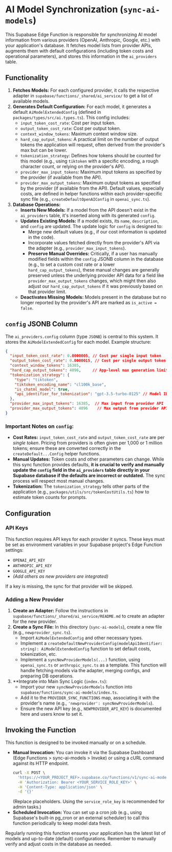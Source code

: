 # AI Model Synchronization (`sync-ai-models`)

This Supabase Edge Function is responsible for synchronizing AI model information from various providers (OpenAI, Anthropic, Google, etc.) with your application's database. It fetches model lists from provider APIs, augments them with default configurations (including token costs and operational parameters), and stores this information in the `ai_providers` table.

## Functionality

1.  **Fetches Models:** For each configured provider, it calls the respective adapter in `supabase/functions/_shared/ai_service/` to get a list of available models.
2.  **Generates Default Configuration:** For each model, it generates a default `AiModelExtendedConfig` (defined in `packages/types/src/ai.types.ts`). This config includes:
    *   `input_token_cost_rate`: Cost per input token.
    *   `output_token_cost_rate`: Cost per output token.
    *   `context_window_tokens`: Maximum context window size.
    *   `hard_cap_output_tokens`: A practical limit on the number of output tokens the application will request, often derived from the provider's max but can be lower.
    *   `tokenization_strategy`: Defines how tokens should be counted for this model (e.g., using `tiktoken` with a specific encoding, a rough character count, or relying on the provider's API).
    *   `provider_max_input_tokens`: Maximum input tokens as specified by the provider (if available from the API).
    *   `provider_max_output_tokens`: Maximum output tokens as specified by the provider (if available from the API).
    Default values, especially costs, are defined in helper functions within each provider-specific sync file (e.g., `createDefaultOpenAIConfig` in `openai_sync.ts`).
3.  **Database Operations:**
    *   **Inserts New Models:** If a model from the API doesn't exist in the `ai_providers` table, it's inserted along with its generated `config`.
    *   **Updates Existing Models:** If a model exists, its `name`, `description`, and `config` are updated. The update logic for `config` is designed to:
        *   Merge new default values (e.g., if our cost information is updated in the code).
        *   Incorporate values fetched directly from the provider's API via the adapter (e.g., `provider_max_input_tokens`).
        *   **Preserve Manual Overrides:** Critically, if a user has manually modified fields within the `config` JSONB column in the database (e.g., to set a custom cost rate or a lower `hard_cap_output_tokens`), these manual changes are generally preserved unless the underlying provider API data for a field like `provider_max_output_tokens` changes, which might then also adjust our `hard_cap_output_tokens` if it was previously based on that provider limit.
    *   **Deactivates Missing Models:** Models present in the database but no longer reported by the provider's API are marked as `is_active = false`.

## `config` JSONB Column

The `ai_providers.config` column (type `JSONB`) is central to this system. It stores the `AiModelExtendedConfig` for each model. Example structure:

```json
{
  "input_token_cost_rate": 0.0000005, // Cost per single input token
  "output_token_cost_rate": 0.0000015, // Cost per single output token
  "context_window_tokens": 16385,
  "hard_cap_output_tokens": 4096,     // App-level max generation limit for this model
  "tokenization_strategy": {
    "type": "tiktoken",
    "tiktoken_encoding_name": "cl100k_base",
    "is_chatml_model": true,
    "api_identifier_for_tokenization": "gpt-3.5-turbo-0125" // Model ID for tiktoken library
  },
  "provider_max_input_tokens": 16385,  // Max input from provider API
  "provider_max_output_tokens": 4096    // Max output from provider API
}
```

### Important Notes on `config`:

*   **Cost Rates:** `input_token_cost_rate` and `output_token_cost_rate` are per *single token*. Pricing from providers is often given per 1,000 or 1 million tokens; ensure these are converted correctly in the `createDefault...Config` helper functions.
*   **Manual Updates:** Token costs and other parameters can change. While this sync function provides defaults, **it is crucial to verify and manually update the `config` field in the `ai_providers` table directly in your Supabase database if the defaults are incorrect or outdated.** The sync process will respect most manual changes.
*   **Tokenization:** The `tokenization_strategy` tells other parts of the application (e.g., `packages/utils/src/tokenCostUtils.ts`) how to estimate token counts for prompts.

## Configuration

### API Keys

This function requires API keys for each provider it syncs. These keys must be set as environment variables in your Supabase project's Edge Function settings:

*   `OPENAI_API_KEY`
*   `ANTHROPIC_API_KEY`
*   `GOOGLE_API_KEY`
*   *(Add others as new providers are integrated)*

If a key is missing, the sync for that provider will be skipped.

### Adding a New Provider

1.  **Create an Adapter:** Follow the instructions in `supabase/functions/_shared/ai_service/README.md` to create an adapter for the new provider.
2.  **Create a Sync File:** In this directory (`sync-ai-models`), create a new file (e.g., `newprovider_sync.ts`).
    *   Import `AiModelExtendedConfig` and other necessary types.
    *   Implement a `createDefaultNewProviderConfig(modelApiIdentifier: string): AiModelExtendedConfig` function to set default costs, tokenization, etc.
    *   Implement a `syncNewProviderModels(...)` function, using `openai_sync.ts` or `anthropic_sync.ts` as a template. This function will handle fetching models via the adapter, merging configs, and preparing DB operations.
3.  **Integrate into Main Sync Logic (`index.ts`):
    *   Import your new `syncNewProviderModels` function into `supabase/functions/sync-ai-models/index.ts`.
    *   Add it to the `PROVIDER_SYNC_FUNCTIONS` map, associating it with the provider's name (e.g., `'newprovider': syncNewProviderModels`).
    *   Ensure the new API key (e.g., `NEWPROVIDER_API_KEY`) is documented here and users know to set it.

## Invoking the Function

This function is designed to be invoked manually or on a schedule.

*   **Manual Invocation:** You can invoke it via the Supabase Dashboard (Edge Functions > sync-ai-models > Invoke) or using a cURL command against its HTTP endpoint.
    ```bash
    curl -X POST \
      'https://<YOUR_PROJECT_REF>.supabase.co/functions/v1/sync-ai-models' \
      -H 'Authorization: Bearer <YOUR_SERVICE_ROLE_KEY>' \
      -H 'Content-Type: application/json' \
      -d '{}'
    ```
    (Replace placeholders. Using the `service_role_key` is recommended for admin tasks.)
*   **Scheduled Invocation:** You can set up a cron job (e.g., using Supabase's built-in pg_cron or an external scheduler) to call this function periodically to keep model data fresh.

Regularly running this function ensures your application has the latest list of models and up-to-date (default) configurations. Remember to manually verify and adjust costs in the database as needed. 